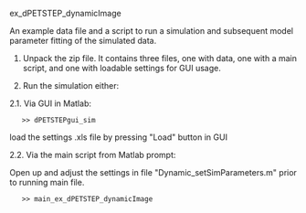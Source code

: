 ex_dPETSTEP_dynamicImage

An example data file and a script to run a simulation and subsequent model parameter fitting of the simulated data.

1. Unpack the zip file. It contains three files, one with data, one with a main script, and one with loadable settings for GUI usage.

2. Run the simulation either:

2.1. Via GUI in Matlab:

```
   >> dPETSTEPgui_sim
```

load the settings .xls file by pressing "Load" button in GUI

2.2. Via the main script from Matlab prompt:

Open up and adjust the settings in file "Dynamic_setSimParameters.m" prior to running main file.

```
   >> main_ex_dPETSTEP_dynamicImage
```
